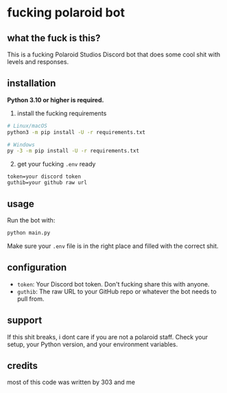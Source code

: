 # fucking polaroid bot

## what the fuck is this?
This is a fucking Polaroid Studios Discord bot that does some cool shit with levels and responses.

## installation
**Python 3.10 or higher is required.**

1. install the fucking requirements
```sh
# Linux/macOS
python3 -m pip install -U -r requirements.txt

# Windows
py -3 -m pip install -U -r requirements.txt
```

2. get your fucking `.env` ready
```
token=your discord token
guthib=your github raw url
```

## usage
Run the bot with:
```sh
python main.py
```
Make sure your `.env` file is in the right place and filled with the correct shit.

## configuration
- `token`: Your Discord bot token. Don't fucking share this with anyone.
- `guthib`: The raw URL to your GitHub repo or whatever the bot needs to pull from.

## support
If this shit breaks, i dont care if you are not a polaroid staff. Check your setup, your Python version, and your environment variables.

## credits
most of this code was written by 303 and me

